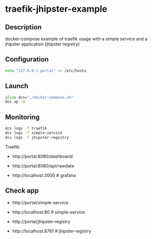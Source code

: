 # traefik-jhipster-example

## Description

docker-compose example of traefik usage with a simple service and a jhipster application (jhipster registry)

## Configuration

```bash
echo "127.0.0.1 portal" >> /etc/hosts
```

## Launch

```bash
alias dcs="./docker-compose.sh"
dcs up -d
```

## Monitoring

```bash
dcs logs -f traefik
dcs logs -f simple-service
dcs logs -f jhipster-registry
```

Traefik:
- http://portal:8080/dashboard/
- http://portal:8080/api/rawdata

- http://localhost:3000 # grafana

## Check app

- http://portal/simple-service
- http://localhost:80  # simple-service

- http://portal/jhipster-registry
- http://localhost:8761 # jhipster-registry

